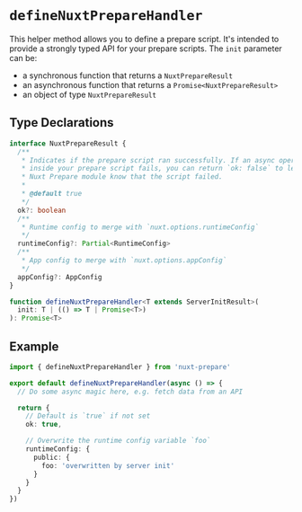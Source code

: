 # `defineNuxtPrepareHandler`

This helper method allows you to define a prepare script. It's intended to provide a strongly typed API for your prepare scripts. The `init` parameter can be:

- a synchronous function that returns a `NuxtPrepareResult`
- an asynchronous function that returns a `Promise<NuxtPrepareResult>`
- an object of type `NuxtPrepareResult`

## Type Declarations

```ts
interface NuxtPrepareResult {
  /**
   * Indicates if the prepare script ran successfully. If an async operation
   * inside your prepare script fails, you can return `ok: false` to let the
   * Nuxt Prepare module know that the script failed.
   *
   * @default true
   */
  ok?: boolean
  /**
   * Runtime config to merge with `nuxt.options.runtimeConfig`
   */
  runtimeConfig?: Partial<RuntimeConfig>
  /**
   * App config to merge with `nuxt.options.appConfig`
   */
  appConfig?: AppConfig
}

function defineNuxtPrepareHandler<T extends ServerInitResult>(
  init: T | (() => T | Promise<T>)
): Promise<T>
```

## Example

```ts
import { defineNuxtPrepareHandler } from 'nuxt-prepare'

export default defineNuxtPrepareHandler(async () => {
  // Do some async magic here, e.g. fetch data from an API

  return {
    // Default is `true` if not set
    ok: true,

    // Overwrite the runtime config variable `foo`
    runtimeConfig: {
      public: {
        foo: 'overwritten by server init'
      }
    }
  }
})
```
